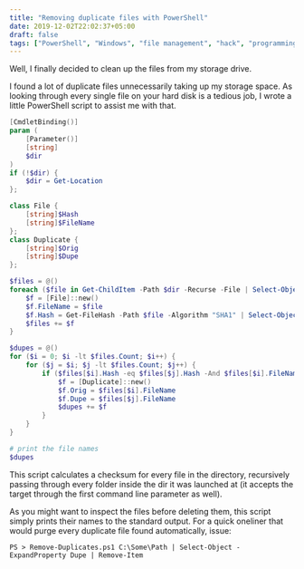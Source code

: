 ```yaml
---
title: "Removing duplicate files with PowerShell"
date: 2019-12-02T22:02:37+05:00
draft: false
tags: ["PowerShell", "Windows", "file management", "hack", "programming"]
---
```


Well, I finally decided to clean up the files from my storage drive.

I found a lot of duplicate files unnecessarily taking up my storage space. As
looking through every single file on your hard disk is a tedious job, I wrote a
little PowerShell script to assist me with that.

<!--more-->

```ps1
[CmdletBinding()]
param (
    [Parameter()]
    [string]
    $dir
)
if (!$dir) {
    $dir = Get-Location
};

class File {
    [string]$Hash
    [string]$FileName
};
class Duplicate {
    [string]$Orig
    [string]$Dupe
};

$files = @()
foreach ($file in Get-ChildItem -Path $dir -Recurse -File | Select-Object -ExpandProperty FullName) {
    $f = [File]::new()
    $f.FileName = $file
    $f.Hash = Get-FileHash -Path $file -Algorithm "SHA1" | Select-Object -ExpandProperty Hash
    $files += $f
}

$dupes = @()
for ($i = 0; $i -lt $files.Count; $i++) {
    for ($j = $i; $j -lt $files.Count; $j++) {
        if ($files[$i].Hash -eq $files[$j].Hash -And $files[$i].FileName -ne $files[$j].FileName) {
            $f = [Duplicate]::new()
            $f.Orig = $files[$i].FileName
            $f.Dupe = $files[$j].FileName
            $dupes += $f
        }
    }
}

# print the file names
$dupes
```

This script calculates a checksum for every file in the directory, recursively
passing through every folder inside the dir it was launched at (it accepts the
target through the first command line parameter as well).

As you might want to inspect the files before deleting them, this script simply
prints their names to the standard output. For a quick oneliner that would purge
every duplicate file found automatically, issue:

```
PS > Remove-Duplicates.ps1 C:\Some\Path | Select-Object -ExpandProperty Dupe | Remove-Item
```
